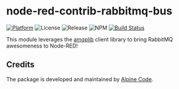 # node-red-contrib-rabbitmq-bus

[![Platform](https://img.shields.io/badge/platform-Node--RED-red)](https://nodered.org)
![License](https://img.shields.io/github/license/alpine-code/node-red-contrib-rabbitmq-bus.svg)
![Release](https://img.shields.io/npm/v/alpine-code/node-red-contrib-rabbitmq-bus.svg)
![NPM](https://img.shields.io/npm/dm/alpine-code/node-red-contrib-rabbitmq-bus.svg)
[![Build Status](https://drone.alpine-code.com/api/badges/alpine-code/node-red-contrib-rabbitmq-bus/status.svg)](https://drone.alpine-code.com/alpine-code/node-red-contrib-rabbitmq-bus)

This module leverages the [amqplib](https://github.com/squaremo/amqp.node) client library to bring RabbitMQ awesomeness to Node-RED!

## Credits

The package is developed and maintained by [Alpine Code](https://www.alpine-code.com/).